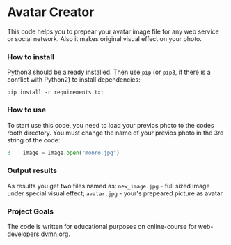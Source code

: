 # Avatar Creator

This code helps you to prepear your avatar image file for any web service or social network.
Also it makes original visual effect on your photo. 

### How to install

Python3 should be already installed. 
Then use `pip` (or `pip3`, if there is a conflict with Python2) to install dependencies:
```
pip install -r requirements.txt
```
### How to use

To start use this code, you need to load your previos photo to the codes rooth directory.
You must change the name of your previos photo in the 3rd string of the code:
```python
3    image = Image.open("monro.jpg")
```
### Output results

As results you get two files named as:
```new_image.jpg``` - full sized image under special visual effect;
```avatar.jpg``` - your's prepeared picture as avatar

### Project Goals

The code is written for educational purposes on online-course for web-developers [dvmn.org](https://dvmn.org/).